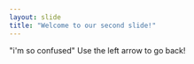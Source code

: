 ```yaml
---
layout: slide
title: "Welcome to our second slide!"
---
```

"i'm so confused"
Use the left arrow to go back!

